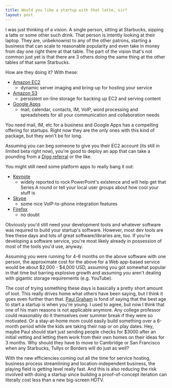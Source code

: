 ```yaml
--- 
title: Would you like a startup with that latte, sir?
layout: post
---
```

I was just thinking of a vision. A single person, sitting at Starbucks, sipping a latte or some other such drink. That person is intently looking at their laptop. They are, unbeknownst to any of the other patrons, starting a business that can scale to reasonable popularity and even take in money from day one right there at that table. The part of the vision that's not common just yet is that there are 3 others doing the same thing at the other tables of that same Starbucks.

How are they doing it? With these:

* [Amazon EC2](http://aws.amazon.com/ec2)
  * dynamic server imaging and bring-up for hosting your service
* [Amazon S3](http://aws.amazon.com/s3)
  * persistent on-line storage for backing up EC2 and serving content
* [Google Apps](http://www.google.com/a/)
  * mail, calendar, contacts, IM, VoIP, word processing and spreadsheets for all your communication and collaboration needs

You need mail, IM, etc for a business and Google Apps has a compelling offering for startups. Right now they are the only ones with this kind of package, but they won't be for long.

Assuming you can beg someone to give you their EC2 account (its still in limited beta right now), you're good to deploy an app that can take a pounding from a [Digg referral](http://www.digg.com/) or the like.

You might still need some platform apps to really bang it out:

* [Keynote](http://www.apple.com/iwork/keynote/)
  * widely reported to rock PowerPoint's existence and will help get that Series A round or tell your local user groups about how cool your stuff is
* [Skype](http://www.skype.com/)
  * some nice VoIP-to-phone integration features
* [Firefox](http://www.firefox.com/)
  * no doubt

Obviously you'd still need your development tools and whatever software was required to build your startup's software. However, most dev tools are free these days and lots of great software/libraries are, too. If you're developing a software service, you're most likely already in possession of most of the tools you'd use, anyway.

Assuming you were running for 4-6 months on the above software with one person, the approximate cost for the above for a Web app-based service would be about $2,000 - $4,000 USD, assuming you got somewhat popular in that time but barring explosive growth and assuming you aren't dealing with gigantic storage requirements (e.g. YouTube).

The cost of trying something these days is basically a pretty short amount of loot. This really drives home what others have been saying, but I think it goes even further than that. [Paul Graham](http://www.paulgraham.com/) is fond of saying that the best age to start a startup is when you're young. I used to agree, but now I think that one of his main reasons is not applicable anymore. Any college professor could reasonably do it themselves over summer break if they were so motivated. Or a stay-at-home mom could easily build something over a 6-month period while the kids are taking  their nap or on play dates. Hey, maybe Paul should start just sending people checks for $3000 after an initial vetting and letting them work from their own homes on their ideas for 3 months. Why should they have to move to Cambridge or San Francisco when any Starbucks, Tullys or Borders will do just as well?

With the new efficiencies coming out all the time for service hosting, business process streamlining and location-independent business, the playing field is getting level really fast. And this is also reducing the risk involved with doing a startup since building a proof-of-concept iteration can literally cost less than a new big-screen HDTV.
